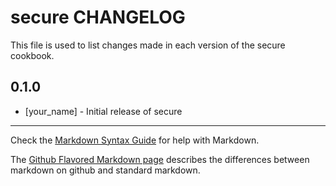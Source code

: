 secure CHANGELOG
================

This file is used to list changes made in each version of the secure cookbook.

0.1.0
-----
- [your_name] - Initial release of secure

- - -
Check the [Markdown Syntax Guide](http://daringfireball.net/projects/markdown/syntax) for help with Markdown.

The [Github Flavored Markdown page](http://github.github.com/github-flavored-markdown/) describes the differences between markdown on github and standard markdown.
